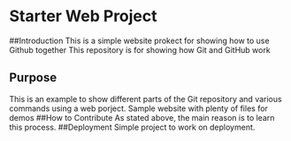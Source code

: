 # Starter Web Project
##Introduction
This is a simple website prokect for showing how to use Github together
This repository is for showing how Git and GitHub work

## Purpose
This is an example to show different parts of the Git repository and various commands using a web porject.
Sample website with plenty of files for demos
##How to Contribute
As stated above, the main reason is to learn this process.
##Deployment
Simple project to work on deployment.